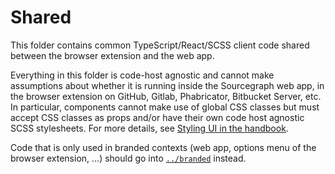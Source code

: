 # Shared

This folder contains common TypeScript/React/SCSS client code shared between the browser extension and the web app.

Everything in this folder is code-host agnostic and cannot make assumptions about whether it is running inside the Sourcegraph web app, in the browser extension on GitHub, Gitlab, Phabricator, Bitbucket Server, etc.
In particular, components cannot make use of global CSS classes but must accept CSS classes as props and/or have their own code host agnostic SCSS stylesheets.
For more details, see [Styling UI in the handbook](../../doc/dev/background-information/web/styling.md).

Code that is only used in branded contexts (web app, options menu of the browser extension, ...) should go into [`../branded`](../branded) instead.

